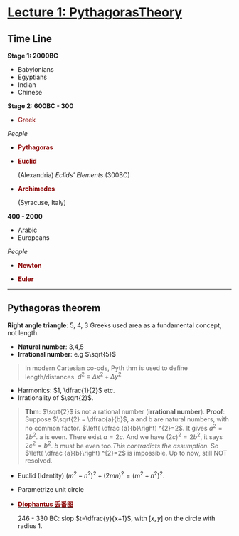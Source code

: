 # [Lecture 1: PythagorasTheory]((https://www.youtube.com/watch?v=OqxYLyGLqcs&index=2&list=PL55C7C83781CF4316))

## Time Line

**Stage 1: 2000BC**

- Babylonians
- Egyptians
- Indian
- Chinese

**Stage 2: 600BC - 300**

- <font color="darkred">Greek</font>

_People_

- **<font color="darkred">Pythagoras</font>**

- **<font color="darkred">Euclid</font>**

  (Alexandria) _Eclids' Elements_ (300BC)

- **<font color="darkred">Archimedes</font>**

  (Syracuse, Italy)

**400 - 2000**

- Arabic
- Europeans

_People_

- **<font color="darkred">Newton</font>**

- **<font color="darkred">Euler</font>**

--------------------------------------------------------------------------------

## Pythagoras theorem

**Right angle triangle**: 5, 4, 3 Greeks used area as a fundamental concept, not length.

- **Natural number**: 3,4,5
- **Irrational number**: e.g $\sqrt{5}$

> In modern Cartesian co-ods, Pyth thm is used to define length/distances. $d^2 \equiv \Delta x^{2}+\Delta y^{2}$

- Harmonics: $1, \dfrac{1}{2}$ etc.
- Irrationality of $\sqrt{2}$.

> **Thm**: $\sqrt{2}$ is not a rational number (**irrational number**). **Proof**: Suppose $\sqrt{2} = \dfrac{a}{b}$, a and b are natural numbers, with no common factor. $\left( \dfrac {a}{b}\right) ^{2}=2$. It gives $a^2 = 2b^2$. a is even. There exist $a=2c$. And we have $(2c)^2=2b^2$, it says $2c^2=b^2$. $b$ must be even too._This contradicts the assumption._ So $\left( \dfrac {a}{b}\right) ^{2}=2$ is impossible. Up to now, still NOT resolved.

- Euclid (Identity) $(m^2 - n^2)^2 + (2mn)^2 = (m^2 + n^2)^2$.
- Parametrize unit circle

- [**<font color="darkred">Diophantus 丢番图</font>**](https://en.wikipedia.org/wiki/Diophantus)

  246 - 330 BC: slop $t=\dfrac{y}{x+1}$, with $[x,y]$ on the circle with radius $1$.
